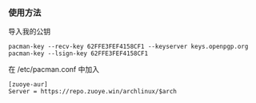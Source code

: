 ### 使用方法

导入我的公钥

```undefined
pacman-key --recv-key 62FFE3FEF4158CF1 --keyserver keys.openpgp.org
pacman-key --lsign-key 62FFE3FEF4158CF1
```

在 /etc/pacman.conf 中加入

```undefined
[zuoye-aur]
Server = https://repo.zuoye.win/archlinux/$arch
```
